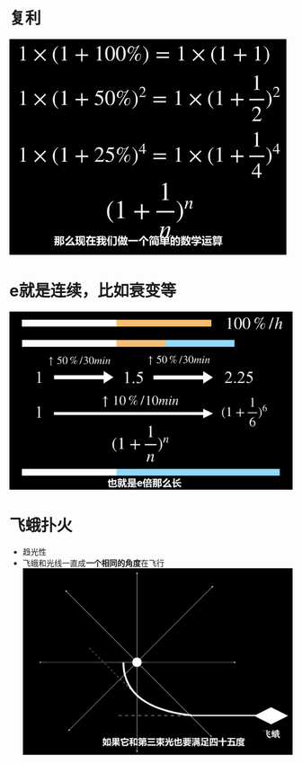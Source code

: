 # 复利
![](../../photo/Pasted%20image%2020240402191858.png)

# e就是连续，比如衰变等
![](../../photo/Pasted%20image%2020240402192225.png)

# 飞蛾扑火
- 趋光性
- 飞蛾和光线一直成**一个相同的角度**在飞行
![](../../photo/Pasted%20image%2020240402192529.png)
